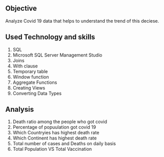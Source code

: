
## Objective

Analyze Covid 19 data that helps to understand the trend of this deciese.


## Used Technology and skills

1. SQL
2. Microsoft SQL Server Management Studio
3. Joins
4. With clause
5. Temporary table
6. Window function
7. Aggregate Functions
8. Creating Views
9. Converting Data Types




## Analysis 

1. Death ratio among the people who got covid
2. Percentage of popuulation got covid 19
3. Which Countryies has highest death rate
4. Which Continent has highest death rate 
5. Total number of cases and Deaths on daily basis
6. Total Population VS Total Vaccination
